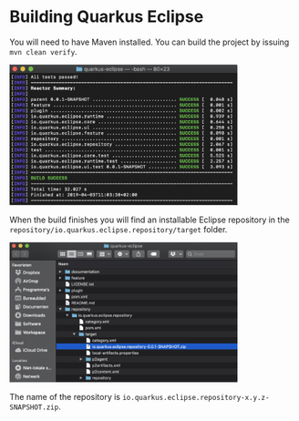 # Building Quarkus Eclipse

You will need to have Maven installed. You can build the project by issuing `mvn clean verify`. 

<img src="images/build.png" width="400"/>

When the build finishes you will find an installable Eclipse repository in the `repository/io.quarkus.eclipse.repository/target` folder. 

<img src="images/repository.png" width="400"/>

The name of the repository is `io.quarkus.eclipse.repository-x.y.z-SNAPSHOT.zip`.


